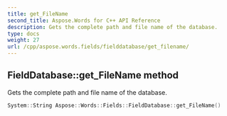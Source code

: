```yaml
---
title: get_FileName
second_title: Aspose.Words for C++ API Reference
description: Gets the complete path and file name of the database.
type: docs
weight: 27
url: /cpp/aspose.words.fields/fielddatabase/get_filename/
---
```

## FieldDatabase::get_FileName method


Gets the complete path and file name of the database.

```cpp
System::String Aspose::Words::Fields::FieldDatabase::get_FileName()
```

